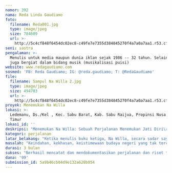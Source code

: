```yaml
---
nomor: 392
nama: Reda Linda Gaudiamo
foto:
  filename: Reda001.jpg
  type: image/jpeg
  size: 784609
  url: >-
    http://5c4cf848f6454dc02ec8-c49fe7e7355d384845270f4a7a0a7aa1.r53.cf2.rackcdn.com/a1280630-a489-47d8-84f7-bcfec61a4f86/Reda001.jpg
seni: sastra
pengalaman: >-
  Menulis untuk media maupun dunia iklan sejak 1986 -- 32 tahun. Selain itu saya
  juga bergiat dalam bidang musik (musikalisasi puisi)
website: www.redagaudiamo.com
sosmed: 'FB: Reda Gaudiamo; IG: @reda.gaudiamo; T: @RedaGaudiamo'
file:
  filename: Sampul Na Willa 2.jpg
  type: image/jpeg
  size: 494703
  url: >-
    http://5c4cf848f6454dc02ec8-c49fe7e7355d384845270f4a7a0a7aa1.r53.cf2.rackcdn.com/acc84346-0dfe-4d19-ae6b-335aa02822ba/Sampul%20Na%20Willa%202.jpg
proyek: Menemukan Na Willa
lokasi: >-
  Ledemanu, Ds./Kel , Kec. Sabu Barat, Kab. Sabu Raijua, Propinsi Nusa Tenggara
  Timur
lokasi_id: ''
deskripsi: "Menemukan Na Willa: Sebuah Perjalanan Menemukan Jati Diri\r\n \r\nPerjalanan sekaligus riset/kajian yang mencatat dan mendokumentasikan sebuah upaya penemuan jati diri dari seorang perempuan keturunan Sabu di usia 55 tahun. \r\n\r\nPerjalanan ini akan mencatat perjalanan hidup ibunya, keluarga besarnya, rumah keluarga, adat istiadat, dan bagaimana kehidupan perempuan Sabu hari ini dan kemarin. Termasuk di dalamnya\r\n\r\n-\tBagaimana nama seorang anak perempuan dirangkai, dan ditemukan nama kesayangannya. Aturan/sistem yang selama ini hanya diketahui dari mulut ke mulut, tidak tercatat dengan baik.\r\n-\tMengenal motif kain keluarga-keluarga besar di Sabu. Keluarga ibu saya –Ratoekoreh- punya motif kain sendiri yang tidak boleh digunakan oleh keluarga lain ketika acara adat berlangsung. \r\n-\tBagaimana upacara mengikat hari-hari anak perempuan, sejak ia dilahiorkan, dibesarkan, masuk dalam usia dewasa, menikah, dan kemudian kembali kepada keluarga asalnya. \r\n-\tMencatat, merekam pemakaian bahasa Sabu sebagai upaya menjaga bahasa daerah tetap hidup.\r\n\r\nSemua akan tercatat, dipublikasikan dalam bentuk buku dan film pendek, untuk menjadi bahan informasi bagi siapa pun. Khususnya perempuan Indonesia. \r\n"
kategori: perjalanan
latar_belakang: "Ketika menulis buku ketiga, Na Willa, secara sadar saya menggunakan nama kesayangan ibu saya sebagai nama tokoh utamanya: seorang anak kecil yang lahir dari ibu perempuan Sabu dan ayah Cina. \r\n\r\nNa Willa dipakai, karena saya dan Ibu punya nama yang sama. Reda. Jadi, menurut pemahaman saya, semua nama Reda akan punya nama kesayangan Na Willa. Ternyata, tidak begitu aturan mainnya. Lama setelah buku ini muncul, saya berkunjung ke Sumba, tempat paman dan bibi saya tinggal, barulah saya tahu, bahwa meski bernama sama, nama kesayangan untuk saya bukan Na Willa. Ada aturan main dalam memberi nama kesayangan buat anak perempuan Sabu! \r\n\r\nMungkin ketidak-tahuan saya soal Sabu karena ayah dan ibu menjaga harmoni di rumah. Tidak ada yang menonjol, tidak ada yang dominan. Sehingga Ibu menahan diri untuk bicara bahasa Sabu di rumah, Ayah tidak pernah mengajarkan bahasa Cina pada saya.  \r\n\r\nKini kebutuhan untuk tahu lebih banyak tentang “rumah” ibu di Sabu semakin mendesak. Bukan karena jilid 3 Na Willa sedang disusun, tetapi karena saya ingin anak perempuan saya mengenal baik dan bangga akan darah yang mengalir dalam dirinya. Sebelum  melanglang jauh ke negeri orang, ia perlu tahu dirinya dengan utuh. Dan perjalanan serta riset ini pun diperlukan. \r\n\r\n\r\n"
masalah: "Keindahan, kekhasan, keistimewaan budaya negeri yang tak tercatat.\r\nBanyak kekhasan, keunikan dari adat-istiadat, budaya berbagai suku di Indonesia, dibiarkan hilang satu-satu, karena tidak tercatat/terdokumentasi dengan baik. Salah satunya adalah Sabu. Di luar motif tenun ikatnya yang khas, tidak banyak yang diketahui dari pulau kecil di selatan Indonesia ini. \r\n \r\nTidak banyak yang tahu bahwa adat Sabu memuliakan perempuan. Mulai dari hal-hal yang dekat di hati, seperti memberi nama kesayangan pada anak perempuan, hingga bagaimana keluarga akan menjaga masa depannya ketika keluarga suami tidak memperlakukannya dengan baik. Juga bagaimana motif kain yang dikenakan perempuan Sabu dari keluarga tertentu menjadi tanda pengenal seluruh clan-nya. \r\n\r\nSemua ini dibiarkan berjalan begitu saja, diterangkan dari mulut ke mulut, tidak tercatat. Tidak tertulis. Saat ini, sudah mulai banyak yang tak lagi mengenal hal-hal di atas. Sungguh satu kehilangan bila semua ini dibiarkan tidak tercatat. Terlupa begitu saja. Belum lagi bila kita bicara bahasa Sabu yang sudah semakin sedikit digunakan. Bahkan tidak mustahil bisa terlupakan nantinya. \r\n\r\nProyek ini akan menjadi proyek pencatatan hidup perempuan Sabu di tanah lahirnya. Didokumentasikan secara tertulis dan visual untuk menjadi pengetahuan publik. "
durasi: 3 bulan
sukses: "Berhasil mencatat dan mendokumentasikan perjalanan dan riset tentang hal-hal yang dituju:\r\n- posisi anak perempuan di Sabu dan segala atribut serta adat yang mengikutinya\r\n- bagaimana bahasa Sabu digunakan saat ini\r\n- lebih mendalam tentang motif tenun ikat Sabu\r\n\r\nSemua disampaikan lewat laporan yang ditulis dalam blog, diterbitkan dalam  bentuk buku, dan pembuatan film pendek yang bisa diakses oleh publik, ditujukan terutama bagi perempuan Indonesia sebagai bahan informasi dan inspirasi. \r\n"
dana: '99'
submission_id: 5a9b46cb04d9e132a628b054
---
```

